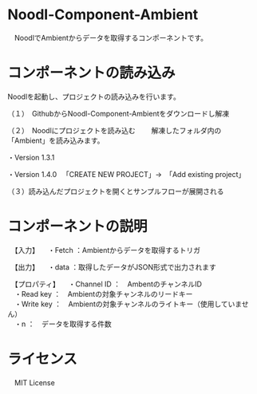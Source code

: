 # Noodl-Component-Ambient

　NoodlでAmbientからデータを取得するコンポーネントです。

# コンポーネントの読み込み

 Noodlを起動し、プロジェクトの読み込みを行います。

（１）　GithubからNoodl-Component-Ambientをダウンロードし解凍

（２）　Noodlにプロジェクトを読み込む
　　解凍したフォルダ内の「Ambient」を読み込みます。

 ・Version 1.3.1


 ・Version 1.4.0
 　「CREATE NEW PROJECT」→　「Add existing project」

 （３）読み込んだプロジェクトを開くとサンプルフローが展開される

 # コンポーネントの説明

　【入力】
 　・Fetch      ：Ambientからデータを取得するトリガ

　【出力】
 　・data       ：取得したデータがJSON形式で出力されます

　【プロパティ】
 　・Channel ID ：　AmbentのチャンネルID  
 　・Read key   ：　Ambientの対象チャンネルのリードキー  
 　・Write key  ：　Ambientの対象チャンネルのライトキー（使用していません）  
 　・n          ：　データを取得する件数  

# ライセンス
　MIT License
 

